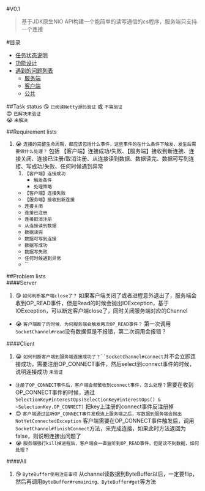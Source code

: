 #V0.1
>基于JDK原生NIO API构建一个能简单的读写通信的cs程序，服务端只支持一个连接

#目录
* [任务状态说明](#task-status)
* [功能设计](#requirement-lists)
* [遇到的问题列表](#problem-lists)   
	* [服务端](#server)  
	* [客户端](#client)  
	* [公共](#all)  
	
##Task status
:kissing_heart: `已阅读Netty源码验证` 或 `不需验证`  
:heart_eyes: `已解决未验证`  
:sob: `未解决`   

##Requirement lists
1. :sob: `连接的完整生命周期，都应该包括什么事件，这些事件的在什么条件下触发，发生后需要做什么处理？` 包括 【客户端】连接成功/失败、【服务端】接收到新连接、连接关闭、连接已注册/取消注册、从连接读到数据、数据读完、数据可写到连接、写成功/失败、任何时候遇到异常  
	1. `【客户端】连接成功`   
		* `触发条件`     
		* `处理策略`   
	* `【客户端】连接失败`  
	* `【服务端】接收到新连接`  
	* `连接关闭`  
	* `连接已注册`  
	* `连接取消注册`  
	* `从连接读到数据`  
	* `数据读完`  
	* `数据可写到连接`  
	* `数据写成功`  
	* `数据写失败`  
	* `任何时候遇到异常`  
	* ``    
	
##Problem lists  
####Server  
1. :kissing_heart: `如何判断客户端close了？` 如果客户端关闭了或者进程意外退出了，服务端会收到OP_READ事件，但是Read的时候会抛出IOException，基于IOException，可以断定客户端close了，同时关闭服务端对应的Channel  
*  :sob: `客户端断了的时候，为何服务端会触发两次OP_READ事件？` 第一次调用`SocketChannel#read`没有数据但是不报错，第二次调用会报错？  

####Client  
1. :sob: `如何判断客户端到服务端连接成功了？``SocketChannel#connect`并不会立即连接成功，需要注册OP_CONNECT事件，然后select到connect事件的时候，说明连接成功 `未验证`  
* `注册了OP_CONNECT事件后，客户端会频繁收到connect事件，怎么处理？`需要在收到OP_CONNECT事件的时候，通过`SelectionKey#interestOps(SelectionKey#interestOps() & ~SelectionKey.OP_CONNECT)` 把key上注册的connect事件反注册掉   
* :heart_eyes: `客户端通过监听OP_CONNECT事件发现连上服务端之后，写数据到服务端会抛出NotYetConnectedException` 客户端需要在OP_CONNECT事件触发后，调用`SocketChannel#finishConnect`方法，来完成连接，如果此时方法返回为false，则说明连接出问题了   
* :sob: `服务端强行kill掉进程后，客户端会一直监听到OP_READ事件，但是读不到数据，如何处理？`
	
####All  
1. :kissing_heart: `ByteBuffer使用注意事项` 从channel读数据到ByteBuffer以后，一定要flip，然后再调用`ByteBuffer#remaining、ByteBuffer#get`等方法

